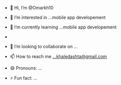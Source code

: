 - 👋 Hi, I’m @Omarkh10
- 👀 I’m interested in ...mobile app developement
  
- 🌱 I’m currently learning ...mobile app developement
- 
- 💞️ I’m looking to collaborate on ...
- 📫 How to reach me ...khaledashta@gmail.com

- 😄 Pronouns: ...
- ⚡ Fun fact: ...

<!---
Omarkh10/Omarkh10 is a ✨ special ✨ repository because its `README.md` (this file) appears on your GitHub profile.
You can click the Preview link to take a look at your changes.
--->
